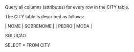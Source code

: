 Query all columns (attributes) for every row in the CITY table.

The CITY table is described as follows:

| NOME | SOBRENOME |
| PEDRO | MODA |

SOLUÇÃO

SELECT *
FROM CITY
